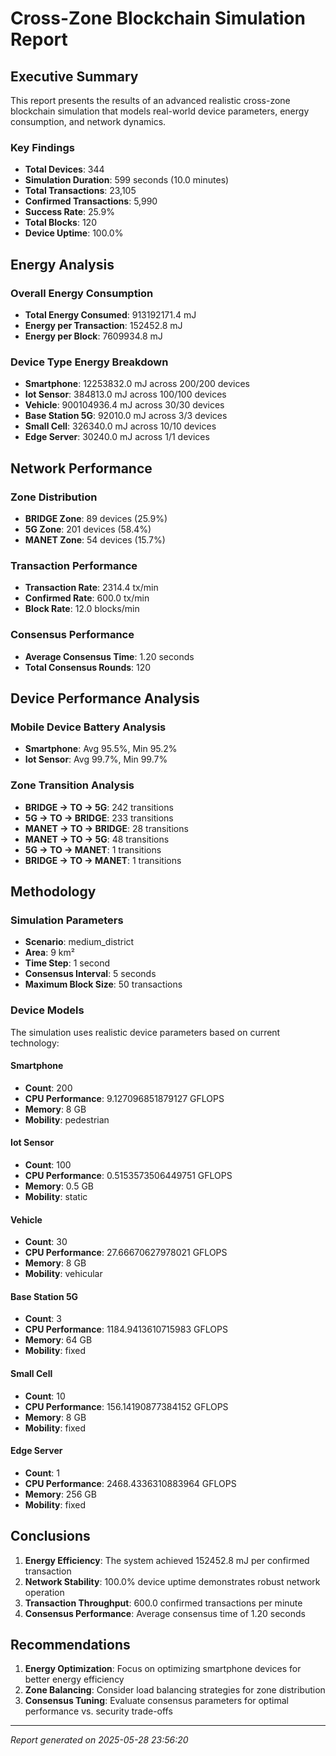 # Cross-Zone Blockchain Simulation Report

## Executive Summary

This report presents the results of an advanced realistic cross-zone blockchain simulation 
that models real-world device parameters, energy consumption, and network dynamics.

### Key Findings

- **Total Devices**: 344
- **Simulation Duration**: 599 seconds (10.0 minutes)
- **Total Transactions**: 23,105
- **Confirmed Transactions**: 5,990
- **Success Rate**: 25.9%
- **Total Blocks**: 120
- **Device Uptime**: 100.0%

## Energy Analysis

### Overall Energy Consumption
- **Total Energy Consumed**: 913192171.4 mJ
- **Energy per Transaction**: 152452.8 mJ
- **Energy per Block**: 7609934.8 mJ

### Device Type Energy Breakdown
- **Smartphone**: 12253832.0 mJ across 200/200 devices
- **Iot Sensor**: 384813.0 mJ across 100/100 devices
- **Vehicle**: 900104936.4 mJ across 30/30 devices
- **Base Station 5G**: 92010.0 mJ across 3/3 devices
- **Small Cell**: 326340.0 mJ across 10/10 devices
- **Edge Server**: 30240.0 mJ across 1/1 devices

## Network Performance

### Zone Distribution
- **BRIDGE Zone**: 89 devices (25.9%)
- **5G Zone**: 201 devices (58.4%)
- **MANET Zone**: 54 devices (15.7%)

### Transaction Performance
- **Transaction Rate**: 2314.4 tx/min
- **Confirmed Rate**: 600.0 tx/min
- **Block Rate**: 12.0 blocks/min

### Consensus Performance
- **Average Consensus Time**: 1.20 seconds
- **Total Consensus Rounds**: 120

## Device Performance Analysis

### Mobile Device Battery Analysis
- **Smartphone**: Avg 95.5%, Min 95.2%
- **Iot Sensor**: Avg 99.7%, Min 99.7%

### Zone Transition Analysis
- **BRIDGE → TO → 5G**: 242 transitions
- **5G → TO → BRIDGE**: 233 transitions
- **MANET → TO → BRIDGE**: 28 transitions
- **MANET → TO → 5G**: 48 transitions
- **5G → TO → MANET**: 1 transitions
- **BRIDGE → TO → MANET**: 1 transitions

## Methodology

### Simulation Parameters
- **Scenario**: medium_district
- **Area**: 9 km²
- **Time Step**: 1 second
- **Consensus Interval**: 5 seconds
- **Maximum Block Size**: 50 transactions

### Device Models
The simulation uses realistic device parameters based on current technology:

#### Smartphone
- **Count**: 200
- **CPU Performance**: 9.127096851879127 GFLOPS
- **Memory**: 8 GB
- **Mobility**: pedestrian

#### Iot Sensor
- **Count**: 100
- **CPU Performance**: 0.5153573506449751 GFLOPS
- **Memory**: 0.5 GB
- **Mobility**: static

#### Vehicle
- **Count**: 30
- **CPU Performance**: 27.66670627978021 GFLOPS
- **Memory**: 8 GB
- **Mobility**: vehicular

#### Base Station 5G
- **Count**: 3
- **CPU Performance**: 1184.9413610715983 GFLOPS
- **Memory**: 64 GB
- **Mobility**: fixed

#### Small Cell
- **Count**: 10
- **CPU Performance**: 156.14190877384152 GFLOPS
- **Memory**: 8 GB
- **Mobility**: fixed

#### Edge Server
- **Count**: 1
- **CPU Performance**: 2468.4336310883964 GFLOPS
- **Memory**: 256 GB
- **Mobility**: fixed

## Conclusions

1. **Energy Efficiency**: The system achieved 152452.8 mJ per confirmed transaction
2. **Network Stability**: 100.0% device uptime demonstrates robust network operation
3. **Transaction Throughput**: 600.0 confirmed transactions per minute
4. **Consensus Performance**: Average consensus time of 1.20 seconds

## Recommendations

1. **Energy Optimization**: Focus on optimizing smartphone devices for better energy efficiency
2. **Zone Balancing**: Consider load balancing strategies for zone distribution
3. **Consensus Tuning**: Evaluate consensus parameters for optimal performance vs. security trade-offs

---
*Report generated on 2025-05-28 23:56:20*
